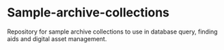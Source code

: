 # Sample-archive-collections
Repository for sample archive collections to use in database query, finding aids and digital asset management. 
